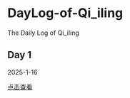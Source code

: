 # 
<div>
  <h1>DayLog-of-Qi_iling</h1>
  <p>The Daily Log of Qi_iling</p>
</div>
<div>
  <div>
    <h2>Day 1</h2>
    <p>2025-1-16</p>
    <a href="https://github.com/QiLingR/DayLog-of-Qi_iling/blob/main/Log/2025-1-16-log.txt">点击查看</a>
  </div>
</div>

